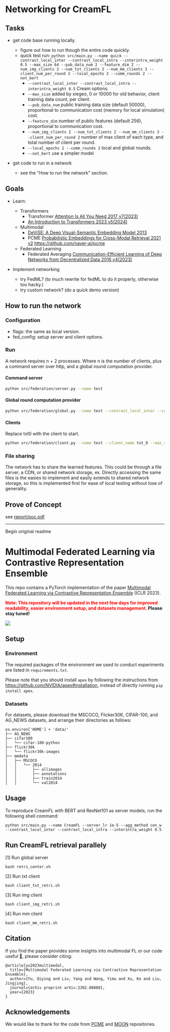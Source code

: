 # Networking for CreamFL

## Tasks

* get code base running locally.
  * figure out how to run though the entire code quickly.
  * quick test run: `python src/main.py --name quick --contrast_local_inter --contrast_local_intra --interintra_weight 0.5 --max_size 64 --pub_data_num 2 --feature_dim 2 --num_img_clients 2 --num_txt_clients 2 --num_mm_clients 3 --client_num_per_round 2 --local_epochs 2 --comm_rounds 2 --not_bert`
    * `--contrast_local_inter --contrast_local_intra --interintra_weight 0.5` Cream options.
    * `--max_size` added by xiegeo, 0 or 10000 for old behavior, client training data count, per client.
    * `--pub_data_num` public training data size (default 50000), proportional to communication cost (memory for local simulation) cost.
    * `--feature_dim` number of public features (default 256), proportional to communication cost.
    * `--num_img_clients 2 --num_txt_clients 2 --num_mm_clients 3 --client_num_per_round 2` number of max client of each type, and total number of client per round.
    * `--local_epochs 2 --comm_rounds 2` local and global rounds.
    * `--not_bert` use a simpler model

* get code to run in a network
  * see the "How to run the network" section.

## Goals

* Learn:
  * Transformers
    * Transformer [Attention Is All You Need 2017 v7(2023)](https://arxiv.org/abs/1706.03762)
    * [An Introduction to Transformers 2023 v5(2024)](https://arxiv.org/abs/2304.10557)
  * Multimodal
    * [DeViSE: A Deep Visual-Semantic Embedding Model 2013](https://research.google.com/pubs/archive/41473.pdf)
    * PCME [Probabilistic Embeddings for Cross-Modal Retrieval 2021 v2](https://arxiv.org/abs/2101.05068) <https://github.com/naver-ai/pcme>
  * Federated Learning
    * Federated Averaging [Communication-Efficient Learning of Deep Networks from Decentralized Data 2016 v4(2023)](https://arxiv.org/abs/1602.05629)

* Implement networking
  * try FedML? (to much rewrite for fedML to do it properly, otherwise too hacky.)
  * try custom network? (do a quick demo version)

## How to run the network

### Configuration

* flags: the same as local version.
* fed_config: setup server and client options.

### Run

A network requires n + 2 processes. Where n is the number of clients,
plus a command server over http, and a global round computation provider.

#### Command server

```bash
python src/federation/server.py --name test
```

#### Global round computation provider

```bash
python src/federation/global.py --name test --contrast_local_inter --contrast_local_intra --interintra_weight 0.5 --max_size 64 --pub_data_num 2 --feature_dim 2 --not_bert
```

#### Clients

Replace txt0 with the client to start.

```bash
python src/federation/client.py --name test --client_name txt_0 --max_size 64 --pub_data_num 2 --feature_dim 2 --not_bert
```

### File sharing

The network has to share the learned features. This could be through a file server,
a CDN, or shared network storage, ex.  Directly accessing the same files is the
easies to implement and easily extends to shared network storage, so this is implemented
first for ease of local testing without lose of generality.

## Prove of Concept

see [report/poc.pdf](report/poc.pdf)

------------------------
Begin original readme

# Multimodal Federated Learning via Contrastive Representation Ensemble

This repo contains a PyTorch implementation of the paper [Multimodal Federated Learning via Contrastive Representation Ensemble](https://arxiv.org/abs/2302.08888) (ICLR 2023). 

**<font color='red'>Note: This repository will be updated in the next few days for improved readability, easier environment setup, and datasets management.</font> Please stay tuned!**

![](imgs/method.png)

## Setup

### Environment

The required packages of the environment we used to conduct experiments are listed in `requirements.txt`.

Please note that you should install `apex` by following the instructions from https://github.com/NVIDIA/apex#installation, instead of directly running `pip install apex`.

### Datasets

For datasets, please download the MSCOCO, Flicker30K, CIFAR-100, and AG_NEWS datasets, and arrange their directories as follows:

```
os.environ['HOME'] + 'data/'
├── AG_NEWS
├── cifar100
│   └── cifar-100-python
├── flickr30k
│   └── flickr30k-images
├── mmdata
│   ├── MSCOCO
│   │   └── 2014
│   │       ├── allimages
│   │       ├── annotations
│   │       ├── train2014
│   │       └── val2014
```

## Usage

To reproduce CreamFL with BERT and ResNet101 as server models, run the following shell command:

```shell
python src/main.py --name CreamFL --server_lr 1e-5 --agg_method con_w --contrast_local_inter --contrast_local_intra --interintra_weight 0.5
```

## Run CreamFL retrieval parallely
[1] Run global server
```shell
bash retri_center.sh
```
[2] Run txt client
```shell
bash client_txt_retri.sh
```
[3] Run img client
```shell
bash client_img_retri.sh
```
[4] Run mm client
```shell
bash client_mm_retri.sh
```

## Citation

If you find the paper provides some insights into multimodal FL or our code useful 🤗, please consider citing:

```
@article{yu2023multimodal,
  title={Multimodal Federated Learning via Contrastive Representation Ensemble},
  author={Yu, Qiying and Liu, Yang and Wang, Yimu and Xu, Ke and Liu, Jingjing},
  journal={arXiv preprint arXiv:2302.08888},
  year={2023}
}
```

## Acknowledgements

We would like to thank for the code from [PCME](https://github.com/naver-ai/pcme) and [MOON](https://github.com/QinbinLi/MOON) repositories.
